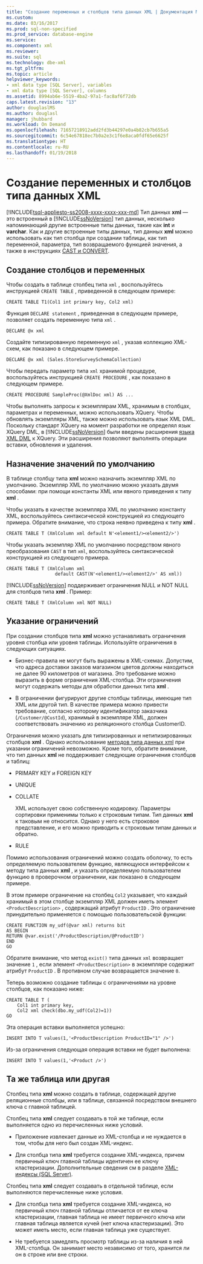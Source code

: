 ```yaml
---
title: "Создание переменных и столбцов типа данных XML | Документация Майкрософт"
ms.custom: 
ms.date: 03/16/2017
ms.prod: sql-non-specified
ms.prod_service: database-engine
ms.service: 
ms.component: xml
ms.reviewer: 
ms.suite: sql
ms.technology: dbe-xml
ms.tgt_pltfrm: 
ms.topic: article
helpviewer_keywords:
- xml data type [SQL Server], variables
- xml data type [SQL Server], columns
ms.assetid: 8994ab6e-5519-4ba2-97a1-fac8af6f72db
caps.latest.revision: "13"
author: douglaslMS
ms.author: douglasl
manager: jhubbard
ms.workload: On Demand
ms.openlocfilehash: 71657218912add2fd3b44297e0a4b82cb7b655a5
ms.sourcegitcommit: 6c54e67818ec7b0a2e3c1f6e8aca0fdf65e6625f
ms.translationtype: HT
ms.contentlocale: ru-RU
ms.lasthandoff: 01/19/2018
---
```

# <a name="create-xml-data-type-variables-and-columns"></a>Создание переменных и столбцов типа данных XML
[!INCLUDE[tsql-appliesto-ss2008-xxxx-xxxx-xxx-md](../../includes/tsql-appliesto-ss2008-xxxx-xxxx-xxx-md.md)] Тип данных **xml** — это встроенный в [!INCLUDE[ssNoVersion](../../includes/ssnoversion-md.md)] тип данных, несколько напоминающий другие встроенные типы данных, такие как **int** и **varchar**. Как и другие встроенные типы данных, тип данных **xml** можно использовать как тип столбца при создании таблицы, как тип переменной, параметра, тип возвращаемого функцией значения, а также в инструкциях [CAST и CONVERT](../../t-sql/functions/cast-and-convert-transact-sql.md).  
  
## <a name="creating-columns-and-variables"></a>Создание столбцов и переменных  
 Чтобы создать в таблице столбец типа `xml` , воспользуйтесь инструкцией `CREATE TABLE` , приведенной в следующем примере:  
  
```  
CREATE TABLE T1(Col1 int primary key, Col2 xml)   
```  
  
 Функция `DECLARE statement` , приведенная в следующем примере, позволяет создать переменную типа `xml` .  
  
```  
DECLARE @x xml   
```  
  
 Создайте типизированную переменную `xml` , указав коллекцию XML-схем, как показано в следующем примере.  
  
```  
DECLARE @x xml (Sales.StoreSurveySchemaCollection)  
```  
  
 Чтобы передать параметр типа `xml` хранимой процедуре, воспользуйтесь инструкцией `CREATE PROCEDURE` , как показано в следующем примере.  
  
```  
CREATE PROCEDURE SampleProc(@XmlDoc xml) AS ...   
```  
  
 Чтобы выполнять запросы к экземплярам XML, хранимым в столбцах, параметрах и переменных, можно использовать XQuery. Чтобы обновлять экземпляры XML, также можно использовать язык XML DML. Поскольку стандарт XQuery на момент разработки не определял язык XQuery DML, в [!INCLUDE[ssNoVersion](../../includes/ssnoversion-md.md)] были введены расширения [языка XML DML](../../t-sql/xml/xml-data-modification-language-xml-dml.md) к XQuery. Эти расширения позволяют выполнять операции вставки, обновления и удаления.  
  
## <a name="assigning-defaults"></a>Назначение значений по умолчанию  
 В таблице столбцу типа **xml** можно назначить экземпляр XML по умолчанию. Экземпляр XML по умолчанию можно указать двумя способами: при помощи константы XML или явного приведения к типу **xml** .  
  
 Чтобы указать в качестве экземпляра XML по умолчанию константу XML, воспользуйтесь синтаксической конструкцией из следующего примера. Обратите внимание, что строка неявно приведена к типу **xml** .  
  
```  
CREATE TABLE T (XmlColumn xml default N'<element1/><element2/>')  
```  
  
 Чтобы указать экземпляр XML по умолчанию посредством явного преобразования `CAST` в тип `xml`, воспользуйтесь синтаксической конструкцией из следующего примера.  
  
```  
CREATE TABLE T (XmlColumn xml   
                  default CAST(N'<element1/><element2/>' AS xml))  
```  
  
 [!INCLUDE[ssNoVersion](../../includes/ssnoversion-md.md)] поддерживает ограничения NULL и NOT NULL для столбцов типа **xml** . Пример:  
  
```  
CREATE TABLE T (XmlColumn xml NOT NULL)  
```  
  
## <a name="specifying-constraints"></a>Указание ограничений  
 При создании столбцов типа **xml** можно устанавливать ограничения уровня столбца или уровня таблицы. Используйте ограничения в следующих ситуациях.  
  
-   Бизнес-правила не могут быть выражены в XML-схемах. Допустим, что адреса доставки заказов магазином цветов должны находиться не далее 90 километров от магазина. Это требование можно выразить в форме ограничения XML-столбца. Эти ограничения могут содержать методы для обработки данных типа **xml** .  
  
-   В ограничении фигурируют другие столбцы таблицы, имеющие тип XML или другой тип. В качестве примера можно привести требование, согласно которому идентификатор заказчика (`/Customer/@CustId`), хранимый в экземпляре XML, должен соответствовать значению из реляционного столбца CustomerID.  
  
 Ограничения можно указать для типизированных и нетипизированных столбцов **xml** . Однако использование [методов типа данных xml](../../t-sql/xml/xml-data-type-methods.md) при указании ограничений невозможно. Кроме того, обратите внимание, что тип данных **xml** не поддерживает следующие ограничения столбцов и таблиц:  
  
-   PRIMARY KEY и FOREIGN KEY  
  
-   UNIQUE  
  
-   COLLATE  
  
     XML использует свою собственную кодировку. Параметры сортировки применимы только к строковым типам. Тип данных **xml** к таковым не относится. Однако у него есть строковое представление, и его можно приводить к строковым типам данных и обратно.  
  
-   RULE  
  
 Помимо использования ограничений можно создать оболочку, то есть определяемую пользователем функцию, являющуюся интерфейсом к методу типа данных **xml** , и указать определяемую пользователем функцию в проверочном ограничении, как показано в следующем примере.  
  
 В этом примере ограничение на столбец `Col2` указывает, что каждый хранимый в этом столбце экземпляр XML должен иметь элемент `<ProductDescription>` , содержащий атрибут `ProductID` . Это ограничение принудительно применяется с помощью пользовательской функции:  
  
```  
CREATE FUNCTION my_udf(@var xml) returns bit  
AS BEGIN   
RETURN @var.exist('/ProductDescription/@ProductID')  
END  
GO  
```  
  
 Обратите внимание, что метод `exist()` типа данных `xml` возвращает значение `1` , если элемент `<ProductDescription>` в экземпляре содержит атрибут `ProductID` . В противном случае возвращается значение `0`.  
  
 Теперь возможно создание таблицы с ограничениями на уровне столбцов, как показано ниже:  
  
```  
CREATE TABLE T (  
    Col1 int primary key,   
    Col2 xml check(dbo.my_udf(Col2)=1))  
GO  
```  
  
 Эта операция вставки выполняется успешно:  
  
```  
INSERT INTO T values(1,'<ProductDescription ProductID="1" />')  
```  
  
 Из-за ограничения следующая операция вставки не будет выполнена:  
  
```  
INSERT INTO T values(1,'<Product />')  
```  
  
## <a name="same-or-different-table"></a>Та же таблица или другая  
 Столбец типа **xml** можно создать в таблице, содержащей другие реляционные столбцы, или в таблице, связанной посредством внешнего ключа с главной таблицей.  
  
 Столбец типа **xml** следует создавать в той же таблице, если выполняется одно из перечисленных ниже условий.  
  
-   Приложение извлекает данные из XML-столбца и не нуждается в том, чтобы для него был создан XML-индекс.  
  
-   Для столбца типа **xml** требуется создание XML-индекса, причем первичный ключ главной таблицы идентичен ее ключу кластеризации. Дополнительные сведения см в разделе [XML-индексы (SQL Server)](../../relational-databases/xml/xml-indexes-sql-server.md).  
  
 Столбец типа **xml** следует создавать в отдельной таблице, если выполняются перечисленные ниже условия.  
  
-   Для столбца типа **xml** требуется создание XML-индекса, но первичный ключ главной таблицы отличается от ее ключа кластеризации, главная таблица не имеет первичного ключа или главная таблица является кучей (нет ключа кластеризации). Это может иметь место, если главная таблица уже существует.  
  
-   Не требуется замедлять просмотр таблицы из-за наличия в ней XML-столбца. Он занимает место независимо от того, хранится ли он в строке или вне строки.  
  
  
